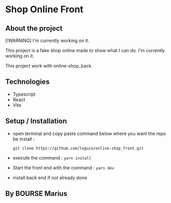 # Shop Online Front

## About the project

[!WARNING]
I'm currently working on it.

This project is a fake shop online made to show what I can do. I'm currently working on it.

This project work with online-shop_back.

## Technologies

- Typescript
- React
- Vite

## Setup / Installation

- open terminal and copy paste command below where you want the repo be install :

  `git clone https://github.com/loguio/online-shop_front.git`

- execute the command : `yarn install`
- Start the front end with the command : `yarn dev`
- install back end if not already done

## By BOURSE Marius
